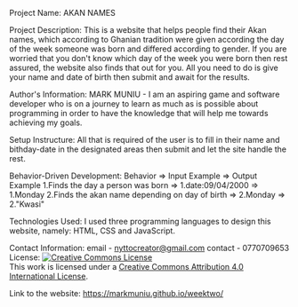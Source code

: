  Project Name:
AKAN NAMES

Project Description:
This is a website that helps people find their Akan names, which according to Ghanian tradition were given according the day of the week someone was born and differed according to gender. If you are worried that you don't know which day of the week you were born then rest assured, the website also finds that out for you. All you need to do is give your name and date of birth then submit and await for the results.

Author's Information:
MARK MUNIU - I am an aspiring game and software developer who is on a journey to learn as much as is possible about programming in order to have the knowledge that will help me towards achieving my goals.

Setup Instructure:
All that is required of the user is to fill in their name and bithday-date in the designated areas then submit and let the site handle the rest.

Behavior-Driven Development:
  Behavior                                =>           Input Example              =>             Output Example
1.Finds the day a person was born               =>   1.date:09/04/2000         =>              1.Monday
2.Finds the akan name depending on day of birth  => 2.Monday                   =>             2."Kwasi"

Technologies Used:
I used three programming languages to design this website, namely: HTML, CSS and JavaScript.

Contact Information:
email - nyttocreator@gmail.com
contact - 0770709653
License:
<a rel="license" href="http://creativecommons.org/licenses/by/4.0/"><img alt="Creative Commons License" style="border-width:0" src="https://i.creativecommons.org/l/by/4.0/88x31.png" /></a><br />This work is licensed under a <a rel="license" href="http://creativecommons.org/licenses/by/4.0/">Creative Commons Attribution 4.0 International License</a>.

Link to the website:
https://markmuniu.github.io/weektwo/


